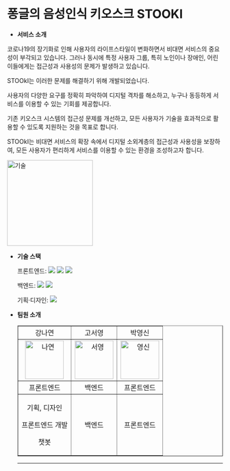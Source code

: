 # 퐁글의 음성인식 키오스크 STOOKI


- **서비스 소개**

코로나19의 장기화로 인해 사용자의 라이프스타일이 변화하면서 비대면 서비스의 중요성이 부각되고 있습니다. 
그러나 동시에 특정 사용자 그룹, 특히 노인이나 장애인, 어린이들에게는 
접근성과 사용성의 문제가 발생하고 있습니다. 

STOOkI는 이러한 문제를 해결하기 위해 개발되었습니다. 

사용자의 다양한 요구를 정확히 파악하여 디지털 격차를 해소하고, 
누구나 동등하게 서비스를 이용할 수 있는 기회를 제공합니다.

기존 키오스크 시스템의 접근성 문제를 개선하고, 
모든 사용자가 기술을 효과적으로 활용할 수 있도록 지원하는 것을 목표로 합니다. 

STOOkI는 비대면 서비스의 확장 속에서 디지털 소외계층의 접근성과 사용성을 보장하여, 
모든 사용자가 편리하게 서비스를 이용할 수 있는 환경을 조성하고자 합니다.

<img src="https://github.com/user-attachments/assets/1f1bdf2f-f6b6-43b7-a96a-0cbd4f41673d" alt="기술" border="0" width="200px">

- **기술 스택**

  <span>프론트엔드: </span> <img src="https://img.shields.io/badge/html-E34F26?style=for-the-badge&logo=html5&logoColor=white"> <img src="https://img.shields.io/badge/css-1572B6?style=for-the-badge&logo=css3&logoColor=white"> <img src="https://img.shields.io/badge/javascript-F7DF1E?style=for-the-badge&logo=javascript&logoColor=black">

  <span>백엔드: </span><img src="https://img.shields.io/badge/python-3776AB?style=for-the-badge&logo=python&logoColor=white"> <img src="https://img.shields.io/badge/flask-000000?style=for-the-badge&logo=flask&logoColor=white">
  
  <span>기획·디자인: </span> <img src="https://img.shields.io/badge/figma-F24E1E?style=for-the-badge&logo=figma&logoColor=white">

- **팀원 소개**
  <table border="" cellspacing="0" cellpadding="0" width="100%">
  <tr width="100%">
  <td align="center">강나연</a></td>
  <td align="center">고서영</a></td>
  <td  align="center">박영신</a></td>
  </tr>
  <tr width="100%">
  <td  align="center"><a href="https://imgbb.com/"><img src="https://github.com/user-attachments/assets/cbb27669-783d-44a5-91b0-71da6f06a130" alt="나연" border="0" width="90px"></a></td>
  <td  align="center"><a href="https://imgbb.com/"><img src="https://github.com/user-attachments/assets/dbe9d1cb-bec4-4798-887b-dca3d5f0be91" alt="서영" border="0" width="90px"></a></td>
  <td  align="center"><a href="https://imgbb.com/"><img src="https://github.com/user-attachments/assets/de4e4df6-9363-428c-aa2a-17071ca3ab96" alt="영신" border="0" width="90px"></a></td>
    
  </tr>
  <tr width="100%">
  <td  align="center">프론트엔드</td>
  <td  align="center">백엔드</td>
  <td  align="center">프론트엔드</td>
     </tr>
      <tr width="100%">
          <td  align="center"><p>기획, 디자인</p><p>프론트엔드 개발</p><p>챗봇</p></td>
          <td  align="center"><p>백엔드</p></td>
          <td  align="center"><p>프론트엔드</p></td>
     </tr>
  </table>
  <hr/>
